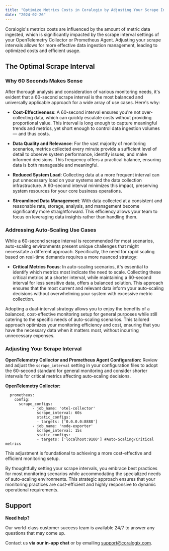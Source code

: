 ```yaml
---
title: "Optimize Metrics Costs in Coralogix by Adjusting Your Scrape Interval"
date: "2024-02-26"
---
```


Coralogix's metrics costs are influenced by the amount of metric data ingested, which is significantly impacted by the scrape interval settings of your OpenTelemetry Collector or Prometheus Agent. Adjusting your scrape intervals allows for more effective data ingestion management, leading to optimized costs and efficient usage.

## The Optimal Scrape Interval

### **Why 60 Seconds Makes Sense**

After thorough analysis and consideration of various monitoring needs, it's evident that a 60-second scrape interval is the most balanced and universally applicable approach for a wide array of use cases. Here's why:

- **Cost-Effectiveness**: A 60-second interval ensures you're not over-collecting data, which can quickly escalate costs without providing proportional value. This interval is long enough to capture meaningful trends and metrics, yet short enough to control data ingestion volumes — and thus costs.

- **Data Quality and Relevance**: For the vast majority of monitoring scenarios, metrics collected every minute provide a sufficient level of detail to observe system performance, identify issues, and make informed decisions. This frequency offers a practical balance, ensuring data is both manageable and meaningful.

- **Reduced System Load**: Collecting data at a more frequent interval can put unnecessary load on your systems and the data collection infrastructure. A 60-second interval minimizes this impact, preserving system resources for your core business operations.

- **Streamlined Data Management**: With data collected at a consistent and reasonable rate, storage, analysis, and management become significantly more straightforward. This efficiency allows your team to focus on leveraging data insights rather than handling them.

### **Addressing Auto-Scaling Use Cases**

While a 60-second scrape interval is recommended for most scenarios, auto-scaling environments present unique challenges that might necessitate a different approach. Specifically, the need for rapid scaling based on real-time demands requires a more nuanced strategy:

- **Critical Metrics Focus**: In auto-scaling scenarios, it's essential to identify which metrics most indicate the need to scale. Collecting these critical metrics at a shorter interval, while maintaining a 60-second interval for less sensitive data, offers a balanced solution. This approach ensures that the most current and relevant data inform your auto-scaling decisions without overwhelming your system with excessive metric collection.

Adopting a dual-interval strategy allows you to enjoy the benefits of a balanced, cost-effective monitoring setup for general purposes while still catering to the specific needs of auto-scaling scenarios. This tailored approach optimizes your monitoring efficiency and cost, ensuring that you have the necessary data when it matters most, without incurring unnecessary expenses.

### **Adjusting Your Scrape Interval**

**OpenTelemetry Collector and Prometheus Agent Configuration:** Review and adjust the `scrape_interval` setting in your configuration files to adopt the 60-second standard for general monitoring and consider shorter intervals for critical metrics affecting auto-scaling decisions.

**OpenTelemetry Collector:**

```
  prometheus:
    config:
      scrape_configs: 
		    - job_name: 'otel-collector'
		      scrape_interval: 60s
		      static_configs:
		      - targets: ['0.0.0.0:8888'] 
		    - job_name: 'node-exporter'
		      scrape_interval: 15s
		      static_configs:
		      - targets: ['localhost:9100'] #Auto-Scaling/Critical metrics

```

This adjustment is foundational to achieving a more cost-effective and efficient monitoring setup.

By thoughtfully setting your scrape intervals, you embrace best practices for most monitoring scenarios while accommodating the specialized needs of auto-scaling environments. This strategic approach ensures that your monitoring practices are cost-efficient and highly responsive to dynamic operational requirements.

## Support

**Need help?**

Our world-class customer success team is available 24/7 to answer any questions that may come up.

Contact us **via our in-app chat** or by emailing [support@coralogix.com](mailto:support@coralogix.com).
